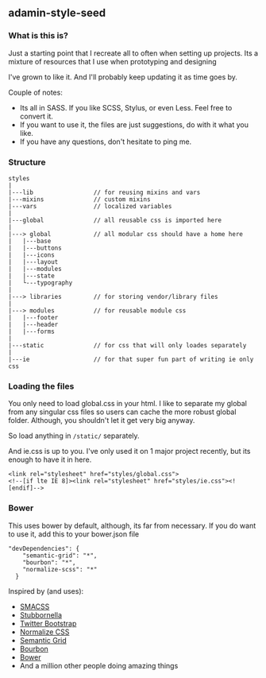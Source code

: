 ## adamin-style-seed

### What is this is?
Just a starting point that I recreate all to often when setting up projects.
Its a mixture of resources that I use when prototyping and designing

I've grown to like it.  And I'll probably keep updating it as time goes by.

Couple of notes:

- Its all in SASS.  If you like SCSS, Stylus, or even Less.  Feel free to convert it.
- If you want to use it, the files are just suggestions, do with it what you like.
- If you have any questions, don't hesitate to ping me.

### Structure
```
styles
|
|---lib                 // for reusing mixins and vars
|---mixins              // custom mixins
|---vars                // localized variables
|
|---global              // all reusable css is imported here
|
|---> global            // all modular css should have a home here
|   |---base
|   |---buttons
|   |---icons
|   |---layout
|   |---modules
|   |---state
|   └---typography
|
|---> libraries         // for storing vendor/library files
|
|---> modules           // for reusable module css
|   |---footer
|   |---header
|   |---forms
|
|---static              // for css that will only loades separately
|
|---ie                  // for that super fun part of writing ie only css

```

### Loading the files
You only need to load global.css in your html.  I like to separate my
global from any singular css files so users can cache the more robust global folder.
Although, you shouldn't let it get very big anyway.

So load anything in ```/static/``` separately.

And ie.css is up to you.  I've only used it on 1 major project recently, but its enough
to have it in here.

```
<link rel="stylesheet" href="styles/global.css">
<!--[if lte IE 8]><link rel="stylesheet" href="styles/ie.css"><![endif]-->
```

### Bower
This uses bower by default, although, its far from necessary.  If you do want to
use it, add this to your bower.json file

```
"devDependencies": {
    "semantic-grid": "*",
    "bourbon": "*",
    "normalize-scss": "*"
  }
```

Inspired by (and uses):
- [SMACSS](http://smacss.com/)
- [Stubbornella](http://www.stubbornella.org/content/)
- [Twitter Bootstrap](http://getbootstrap.com/)
- [Normalize CSS](http://necolas.github.io/normalize.css/)
- [Semantic Grid](http://semantic.gs/)
- [Bourbon](http://bourbon.io/)
- [Bower](http://bower.io/)
- And a million other people doing amazing things

